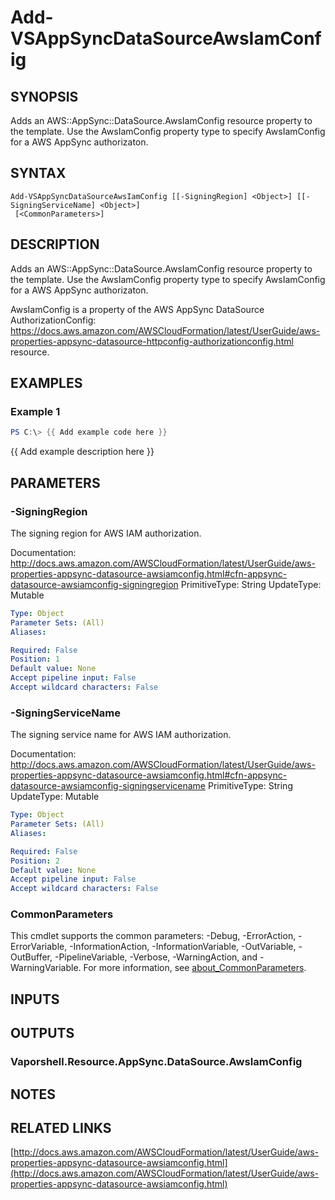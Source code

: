 # Add-VSAppSyncDataSourceAwsIamConfig

## SYNOPSIS
Adds an AWS::AppSync::DataSource.AwsIamConfig resource property to the template.
Use the AwsIamConfig property type to specify AwsIamConfig for a AWS AppSync authorizaton.

## SYNTAX

```
Add-VSAppSyncDataSourceAwsIamConfig [[-SigningRegion] <Object>] [[-SigningServiceName] <Object>]
 [<CommonParameters>]
```

## DESCRIPTION
Adds an AWS::AppSync::DataSource.AwsIamConfig resource property to the template.
Use the AwsIamConfig property type to specify AwsIamConfig for a AWS AppSync authorizaton.

AwsIamConfig is a property of the AWS AppSync DataSource AuthorizationConfig: https://docs.aws.amazon.com/AWSCloudFormation/latest/UserGuide/aws-properties-appsync-datasource-httpconfig-authorizationconfig.html resource.

## EXAMPLES

### Example 1
```powershell
PS C:\> {{ Add example code here }}
```

{{ Add example description here }}

## PARAMETERS

### -SigningRegion
The signing region for AWS IAM authorization.

Documentation: http://docs.aws.amazon.com/AWSCloudFormation/latest/UserGuide/aws-properties-appsync-datasource-awsiamconfig.html#cfn-appsync-datasource-awsiamconfig-signingregion
PrimitiveType: String
UpdateType: Mutable

```yaml
Type: Object
Parameter Sets: (All)
Aliases:

Required: False
Position: 1
Default value: None
Accept pipeline input: False
Accept wildcard characters: False
```

### -SigningServiceName
The signing service name for AWS IAM authorization.

Documentation: http://docs.aws.amazon.com/AWSCloudFormation/latest/UserGuide/aws-properties-appsync-datasource-awsiamconfig.html#cfn-appsync-datasource-awsiamconfig-signingservicename
PrimitiveType: String
UpdateType: Mutable

```yaml
Type: Object
Parameter Sets: (All)
Aliases:

Required: False
Position: 2
Default value: None
Accept pipeline input: False
Accept wildcard characters: False
```

### CommonParameters
This cmdlet supports the common parameters: -Debug, -ErrorAction, -ErrorVariable, -InformationAction, -InformationVariable, -OutVariable, -OutBuffer, -PipelineVariable, -Verbose, -WarningAction, and -WarningVariable. For more information, see [about_CommonParameters](http://go.microsoft.com/fwlink/?LinkID=113216).

## INPUTS

## OUTPUTS

### Vaporshell.Resource.AppSync.DataSource.AwsIamConfig
## NOTES

## RELATED LINKS

[http://docs.aws.amazon.com/AWSCloudFormation/latest/UserGuide/aws-properties-appsync-datasource-awsiamconfig.html](http://docs.aws.amazon.com/AWSCloudFormation/latest/UserGuide/aws-properties-appsync-datasource-awsiamconfig.html)

